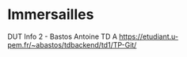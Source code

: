 # Immersailles
DUT Info 2 - Bastos Antoine TD A
https://etudiant.u-pem.fr/~abastos/tdbackend/td1/TP-Git/
